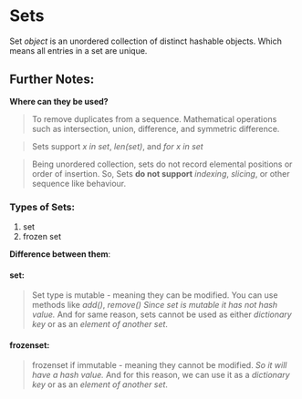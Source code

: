 # Sets

Set _object_ is an unordered collection of distinct hashable objects. Which means all entries in a set are unique.

## Further Notes:
**Where can they be used?**
> To remove duplicates from a sequence.
> Mathematical operations such as intersection, union, difference, and symmetric difference.

> Sets support _x in set_, _len(set)_, and _for x in set_

> Being unordered collection, sets do not record elemental positions or order of insertion.
> So, Sets **do not support** _indexing_, _slicing_, or other sequence like behaviour.


### Types of Sets:
1. set
2. frozen set

**Difference between them**:

#### set:
> Set type is mutable - meaning they can be modified.
> You can use methods like _add()_, _remove()_
> _Since set is mutable it has not hash value._
> And for same reason, sets cannot be used as either _dictionary key_ or as an _element of another set_.

#### frozenset:
> frozenset if immutable - meaning they cannot be modified.
> _So it will have a hash value._
> And for this reason, we can use it as a _dictionary key_ or as an _element of another set_.